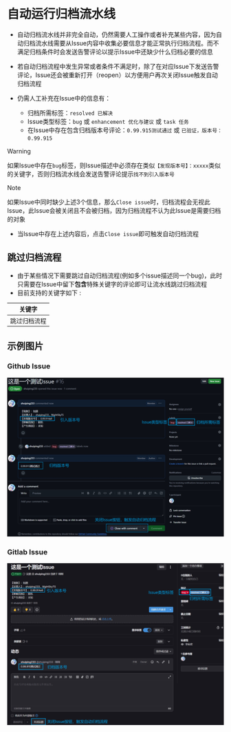# 自动运行归档流水线

- 自动归档流水线并非完全自动，仍然需要人工操作或者补充某些内容，因为自动归档流水线需要从Issue内容中收集必要信息才能正常执行归档流程。而不满足归档条件时会发送告警评论以提示Issue中还缺少什么归档必要的信息
- 若自动归档流程中发生异常或者条件不满足时，除了在对应Issue下发送告警评论，Issue还会被重新打开（reopen）以方便用户再次关闭Issue触发自动归档流程

- 仍需人工补充在Issue中的信息有：
  - 归档所需标签：`resolved 已解决`
  - Issue类型标签：`bug` 或 `enhancement 优化与建议` 或 `task 任务`
  - 在Issue中存在包含归档版本号评论：`0.99.915测试通过` 或 `已验证，版本号：0.99.915`
  
> [!WARNING]
> 如果Issue中存在`bug`标签，则Issue描述中必须存在类似`【发现版本号】：xxxxx`类似的关键字，否则归档流水线会发送告警评论提示`找不到引入版本号`

> [!NOTE]
> 如果Issue中同时缺少上述3个信息，那么`Close issue`时，归档流程会无视此Issue，此Issue会被关闭且不会被归档，因为归档流程不认为此Issue是需要归档的对象

- 当Issue中存在上述内容后，点击`Close issue`即可触发自动归档流程

## 跳过归档流程
- 由于某些情况下需要跳过自动归档流程(例如多个issue描述同一个bug)，此时只需要在Issue中留下**包含**特殊关键字的评论即可让流水线跳过归档流程
- 目前支持的关键字如下 : 

|    关键字    |
| :----------: |
| 跳过归档流程 |

## 示例图片

### Github Issue
![alt text](./image/自动归档流水线使用指南/github-issue.png)

### Gitlab Issue
![alt text](./image/自动归档流水线使用指南/gitlab-issue.png)

